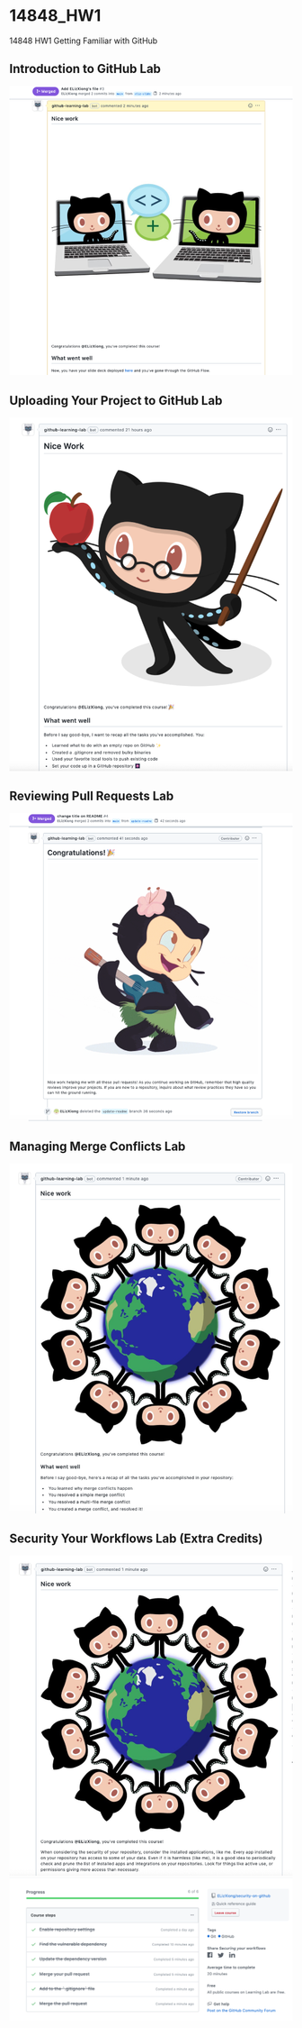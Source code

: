 # 14848_HW1
14848 HW1 Getting Familiar with GitHub 

## Introduction to GitHub Lab
![](Introduction_to_GitHub_Lab.png?raw=true)

## Uploading Your Project to GitHub Lab
![](Uploading_your_project_to_github.png?raw=true)

## Reviewing Pull Requests Lab
![](Reviewing_pull_requests.png?raw=true)

## Managing Merge Conflicts Lab
![](Managing_merge_conflicts.png?raw=true)

## Security Your Workflows Lab (Extra Credits)
![](security_on_github.png?raw=true)
![](security_on_github1.png?raw=true)


